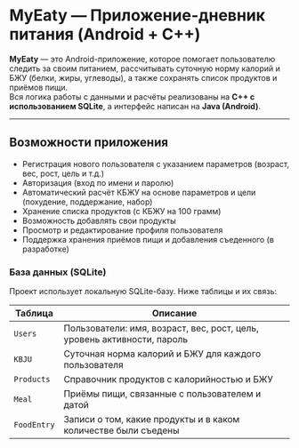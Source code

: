 # MyEaty — Приложение-дневник питания (Android + C++)

**MyEaty** — это Android-приложение, которое помогает пользователю следить за своим питанием, рассчитывать суточную норму калорий и БЖУ (белки, жиры, углеводы), а также сохранять список продуктов и приёмов пищи.  
Вся логика работы с данными и расчёты реализованы на **C++ с использованием SQLite**, а интерфейс написан на **Java (Android)**.

---

##  Возможности приложения

- Регистрация нового пользователя с указанием параметров (возраст, вес, рост, цель и т.д.)
- Авторизация (вход по имени и паролю)
- Автоматический расчёт КБЖУ на основе параметров и цели (похудение, поддержание, набор)
- Хранение списка продуктов (с КБЖУ на 100 грамм)
- Возможность добавлять свои продукты
- Просмотр и редактирование профиля пользователя
- Поддержка хранения приёмов пищи и добавления съеденного (в разработке)



### База данных (SQLite)

Проект использует локальную SQLite-базу. Ниже таблицы и их связь:

| Таблица       | Описание |
|---------------|----------|
| `Users`       | Пользователи: имя, возраст, вес, рост, цель, уровень активности, пароль |
| `KBJU`        | Суточная норма калорий и БЖУ для каждого пользователя |
| `Products`    | Справочник продуктов с калорийностью и БЖУ |
| `Meal`        | Приёмы пищи, связанные с пользователем и датой |
| `FoodEntry`   | Записи о том, какие продукты и в каком количестве были съедены |
